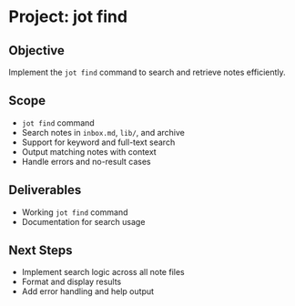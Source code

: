 # Project: jot find

## Objective
Implement the `jot find` command to search and retrieve notes efficiently.

## Scope
- `jot find` command
- Search notes in `inbox.md`, `lib/`, and archive
- Support for keyword and full-text search
- Output matching notes with context
- Handle errors and no-result cases

## Deliverables
- Working `jot find` command
- Documentation for search usage

## Next Steps
- Implement search logic across all note files
- Format and display results
- Add error handling and help output
